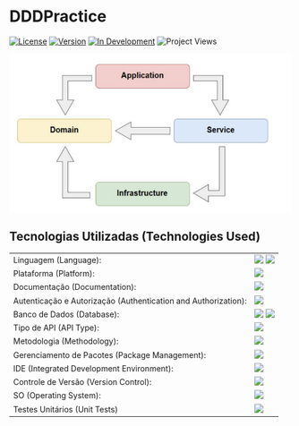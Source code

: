 # DDDPractice
  [![License](https://img.shields.io/badge/License-MIT-blue.svg)](https://opensource.org/licenses/MIT)
  [![Version](https://img.shields.io/badge/Version-1.0-brightgreen)](https://github.com/seu-usuario/seu-projeto)
  [![In Development](https://img.shields.io/badge/Status-In%20Development-green)](https://github.com/seu-usuario/seu-projeto)
  ![Project Views](https://komarev.com/ghpvc/?username=seu-usuario&label=Project%20Views&color=brightgreen)

<img style="display: block" src="images\Architecture_used.png">

## Tecnologias Utilizadas (Technologies Used)
  <table>
    <tr>
      <td>Linguagem (Language):</td>
      <td>
        <img src="https://img.shields.io/badge/C%23-239120?style=for-the-badge&logo=c-sharp&logoColor=white">
        <img src="https://img.shields.io/badge/JSON-5E5C5C?style=for-the-badge&logo=json&logoColor=white">
      </td>
    </tr>
    <tr>
      <td>Plataforma (Platform):</td>
      <td><img src="https://img.shields.io/badge/.NET-512BD4?style=for-the-badge&logo=dotnet&logoColor=white"></td>
    </tr>
      <td>Documentação (Documentation):</td>
      <td><img src="https://img.shields.io/badge/Swagger-85EA2D?style=for-the-badge&logo=Swagger&logoColor=white"></td>
    </tr>
    <tr>
      <td>Autenticação e Autorização (Authentication and Authorization):</td>
      <td>
        <img src="https://img.shields.io/badge/JWT-000000?style=for-the-badge&logo=JSON%20web%20tokens&logoColor=white">
      </td>
    </tr>
    <tr>
      <td>Banco de Dados (Database):</td>
      <td>
        <img src="https://img.shields.io/badge/Microsoft%20SQL%20Server-CC2927?style=for-the-badge&logo=microsoft%20sql%20server&logoColor=white">
        <img src="https://img.shields.io/badge/MySql-blue?style=for-the-badge&logoColor=white">
      </td>
    </tr>
    <tr>
      <td>Tipo de API (API Type):</td>
      <td><img src="https://img.shields.io/badge/REST%20API-009688?style=for-the-badge"></td>
    </tr>
    <tr>
      <td>Metodologia (Methodology):</td>
      <td><img src="https://img.shields.io/badge/DDD-FF5733?style=for-the-badge"></td>
    </tr>
    <tr>
      <td>Gerenciamento de Pacotes (Package Management):</td>
      <td><img src="https://img.shields.io/badge/NuGet-004880?style=for-the-badge&logo=nuget&logoColor=white"></td>
    </tr>
    <tr>
      <td>IDE (Integrated Development Environment):</td>
      <td><img src="https://img.shields.io/badge/Visual_Studio-5C2D91?style=for-the-badge&logo=visual%20studio&logoColor=white"></td>
    </tr>
    <tr>
      <td>Controle de Versão (Version Control):</td>
      <td><img src="https://img.shields.io/badge/GIT-E44C30?style=for-the-badge&logo=git&logoColor=white"></td>
    </tr>
    <tr>
      <td>SO (Operating System):</td>
      <td><img src="https://img.shields.io/badge/Windows_11-0078d4?style=for-the-badge&logo=windows-11&logoColor=white"></td>
    </tr>
    <tr>
      <td>Testes Unitários (Unit Tests)</td>
      <td>
        <img src="https://img.shields.io/badge/xUnit-red?style=for-the-badge">
      </td>
    </tr>
  </table>
